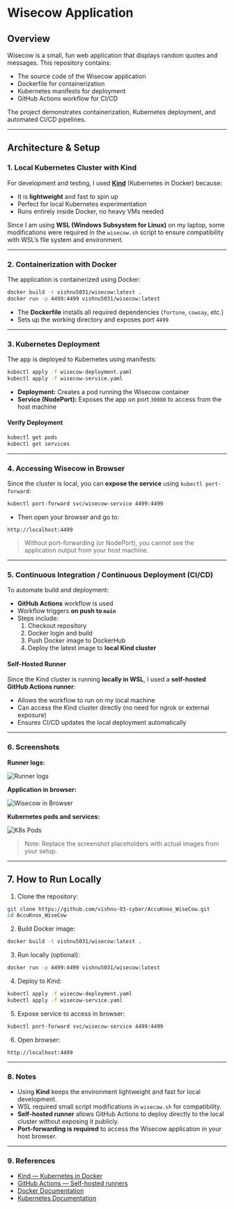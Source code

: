 # Wisecow Application

## Overview

Wisecow is a small, fun web application that displays random quotes and messages. This repository contains:

- The source code of the Wisecow application
- Dockerfile for containerization
- Kubernetes manifests for deployment
- GitHub Actions workflow for CI/CD

The project demonstrates containerization, Kubernetes deployment, and automated CI/CD pipelines.

---

## Architecture & Setup

### 1. Local Kubernetes Cluster with Kind

For development and testing, I used **[Kind](https://kind.sigs.k8s.io/)** (Kubernetes in Docker) because:

- It is **lightweight** and fast to spin up
- Perfect for local Kubernetes experimentation
- Runs entirely inside Docker, no heavy VMs needed

Since I am using **WSL (Windows Subsystem for Linux)** on my laptop, some modifications were required in the `wisecow.sh` script to ensure compatibility with WSL’s file system and environment.

---

### 2. Containerization with Docker

The application is containerized using Docker:

```bash
docker build -t vishnu5031/wisecow:latest .
docker run -p 4499:4499 vishnu5031/wisecow:latest
```

- The **Dockerfile** installs all required dependencies (`fortune`, `cowsay`, etc.)
- Sets up the working directory and exposes port `4499`

---

### 3. Kubernetes Deployment

The app is deployed to Kubernetes using manifests:

```bash
kubectl apply -f wisecow-deployment.yaml
kubectl apply -f wisecow-service.yaml
```

- **Deployment:** Creates a pod running the Wisecow container
- **Service (NodePort):** Exposes the app on port `30080` to access from the host machine

#### Verify Deployment

```bash
kubectl get pods
kubectl get services
```

---

### 4. Accessing Wisecow in Browser

Since the cluster is local, you can **expose the service** using `kubectl port-forward`:

```bash
kubectl port-forward svc/wisecow-service 4499:4499
```

- Then open your browser and go to:

```
http://localhost:4499
```

> Without port-forwarding (or NodePort), you cannot see the application output from your host machine.

---

### 5. Continuous Integration / Continuous Deployment (CI/CD)

To automate build and deployment:

- **GitHub Actions** workflow is used
- Workflow triggers **on push to `main`**
- Steps include:
  1. Checkout repository
  2. Docker login and build
  3. Push Docker image to DockerHub
  4. Deploy the latest image to **local Kind cluster**

#### Self-Hosted Runner

Since the Kind cluster is running **locally in WSL**, I used a **self-hosted GitHub Actions runner**:

- Allows the workflow to run on my local machine
- Can access the Kind cluster directly (no need for ngrok or external exposure)
- Ensures CI/CD updates the local deployment automatically

---

### 6. Screenshots

**Runner logs:**

![Runner logs](screenshots/runner_logs.png)

**Application in browser:**

![Wisecow in Browser](screenshots/wisecow_browser.png)

**Kubernetes pods and services:**

![K8s Pods](screenshots/k8s_pods.png)

> Note: Replace the screenshot placeholders with actual images from your setup.

---

## 7. How to Run Locally

1. Clone the repository:

```bash
git clone https://github.com/vishnu-03-cyber/AccuKnox_WiseCow.git
cd AccuKnox_WiseCow
```

2. Build Docker image:

```bash
docker build -t vishnu5031/wisecow:latest .
```

3. Run locally (optional):

```bash
docker run -p 4499:4499 vishnu5031/wisecow:latest
```

4. Deploy to Kind:

```bash
kubectl apply -f wisecow-deployment.yaml
kubectl apply -f wisecow-service.yaml
```

5. Expose service to access in browser:

```bash
kubectl port-forward svc/wisecow-service 4499:4499
```

6. Open browser:

```
http://localhost:4499
```

---

### 8. Notes

- Using **Kind** keeps the environment lightweight and fast for local development.
- WSL required small script modifications in `wisecow.sh` for compatibility.
- **Self-hosted runner** allows GitHub Actions to deploy directly to the local cluster without exposing it publicly.
- **Port-forwarding is required** to access the Wisecow application in your host browser.

---

### 9. References

- [Kind — Kubernetes in Docker](https://kind.sigs.k8s.io/)
- [GitHub Actions — Self-hosted runners](https://docs.github.com/en/actions/hosting-your-own-runners)
- [Docker Documentation](https://docs.docker.com/)
- [Kubernetes Documentation](https://kubernetes.io/docs/)

